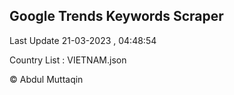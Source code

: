 

## Google Trends Keywords Scraper 
 
Last Update 21-03-2023 , 04:48:54

Country List :
VIETNAM.json



© Abdul Muttaqin 
